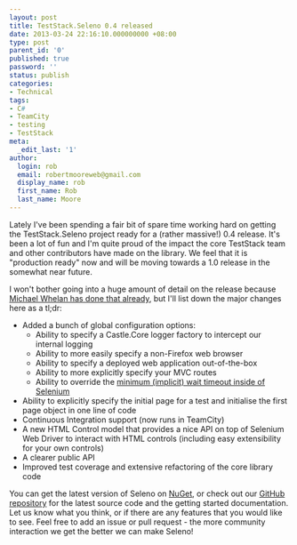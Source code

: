 ```yaml
---
layout: post
title: TestStack.Seleno 0.4 released
date: 2013-03-24 22:16:10.000000000 +08:00
type: post
parent_id: '0'
published: true
password: ''
status: publish
categories:
- Technical
tags:
- C#
- TeamCity
- testing
- TestStack
meta:
  _edit_last: '1'
author:
  login: rob
  email: robertmooreweb@gmail.com
  display_name: rob
  first_name: Rob
  last_name: Moore
---
```



Lately I've been spending a fair bit of spare time working hard on getting the TestStack.Seleno project ready for a (rather massive!) 0.4 release. It's been a lot of fun and I'm quite proud of the impact the core TestStack team and other contributors have made on the library. We feel that it is "production ready" now and will be moving towards a 1.0 release in the somewhat near future.



I won't bother going into a huge amount of detail on the release because [Michael Whelan has done that already](http://michael-whelan.net/seleno-04), but I'll list down the major changes here as a tl;dr:


- Added a bunch of global configuration options:
  - Ability to specify a Castle.Core logger factory to intercept our internal logging
  - Ability to more easily specify a non-Firefox web browser
  - Ability to specify a deployed web application out-of-the-box
  - Ability to more explicitly specify your MVC routes
  - Ability to override the [minimum (implicit) wait timeout inside of Selenium](http://blog.mozilla.org/webqa/2012/07/12/webdrivers-implicit-wait-and-deleting-elements/)
- Ability to explicitly specify the initial page for a test and initialise the first page object in one line of code
- Continuous Integration support (now runs in TeamCity)
- A new HTML Control model that provides a nice API on top of Selenium Web Driver to interact with HTML controls (including easy extensibility for your own controls)
- A clearer public API
- Improved test coverage and extensive refactoring of the core library code



You can get the latest version of Seleno on [NuGet](http://nuget.org/packages/TestStack.Seleno/), or check out our [GitHub repository](https://github.com/TestStack/TestStack.Seleno) for the latest source code and the getting started documentation. Let us know what you think, or if there are any features that you would like to see. Feel free to add an issue or pull request - the more community interaction we get the better we can make Seleno!

